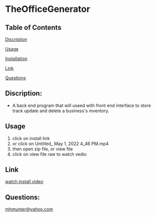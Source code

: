 # **TheOfficeGenerator**

## Table of Contents
[Discription](#Discription)

[Usage](#usage)

[Installation](#installation)

[Link](#Link)

[Questions](#Questions)



## Discription: 
- A back end program that will useed with front end interface to store track update and delete a business's inventory. 

## **Usage** 
<ol>
 <li> click on install link</li>
<li> or click on Untitled_ May 1, 2022 4_46 PM.mp4</li>
<li>then open zip file, or view file</li>
<li> click on view file raw to watch vedio</li>

 </ol>
 
 ## **Link**
[watch install video](https://drive.google.com/file/d/1h6a06dE5wbAGBNLcNXpzlK7OGxrZ8tSV/view)

## **Questions:**
mhmunter@yahoo.com



